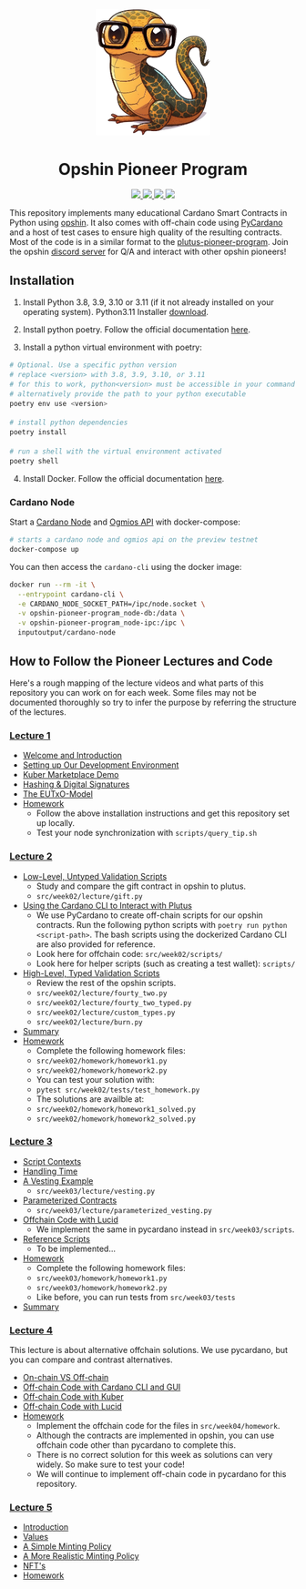 <div align="center">
  <a href="https://github.com/OpShin/opshin-pioneer-program">
    <img src="https://github.com/OpShin/opshin-pioneer-program/blob/main/opshin-pioneer-program.png" width="200" />
  </a>
  <h1> Opshin Pioneer Program </h1>
  <a href="https://github.com/input-output-hk/plutus-pioneer-program">
    <img src="https://img.shields.io/badge/cohort-4-red">
  </a>
  <a href="https://www.python.org/downloads/">
    <img src="https://img.shields.io/badge/language-python3-3670A0?logo=python&logoColor=959da5">
  </a>
  <a href="https://github.com/OpShin/opshin-pioneer-program/actions/workflows/test.yaml">
    <img src="https://github.com/OpShin/opshin-pioneer-program/actions/workflows/test.yaml/badge.svg"/>
  </a>
  <a href="https://discord.com/invite/umR3A2g4uw">
    <img src="https://dcbadge.vercel.app/api/server/umR3A2g4uw?style=flat"/>
  </a>
</div>


This repository implements many educational Cardano Smart Contracts in Python using [opshin](https://github.com/OpShin/opshin).
It also comes with off-chain code using [PyCardano](https://github.com/Python-Cardano/pycardano) and a host of test cases to ensure high quality of the resulting contracts.
Most of the code is in a similar format to the [plutus-pioneer-program](https://github.com/input-output-hk/plutus-pioneer-program).
Join the opshin [discord server](https://discord.com/invite/umR3A2g4uw) for Q/A and interact with other opshin pioneers!

## Installation

1. Install Python 3.8, 3.9, 3.10 or 3.11 (if it not already installed on your operating system).
Python3.11 Installer [download](https://www.python.org/downloads/release/python-3112/).

2. Install python poetry.
Follow the official documentation [here](https://python-poetry.org/docs/#installation).

3. Install a python virtual environment with poetry:
```bash
# Optional. Use a specific python version
# replace <version> with 3.8, 3.9, 3.10, or 3.11
# for this to work, python<version> must be accessible in your command line
# alternatively provide the path to your python executable
poetry env use <version>

# install python dependencies
poetry install

# run a shell with the virtual environment activated
poetry shell
```

4. Install Docker.
Follow the official documentation [here](https://docs.docker.com/get-docker/).

### Cardano Node

Start a [Cardano Node](https://github.com/input-output-hk/cardano-node) and [Ogmios API](https://ogmios.dev/) with docker-compose:
```bash
# starts a cardano node and ogmios api on the preview testnet
docker-compose up
```

You can then access the `cardano-cli` using the docker image:
```bash
docker run --rm -it \
  --entrypoint cardano-cli \
  -e CARDANO_NODE_SOCKET_PATH=/ipc/node.socket \
  -v opshin-pioneer-program_node-db:/data \
  -v opshin-pioneer-program_node-ipc:/ipc \
  inputoutput/cardano-node
```

## How to Follow the Pioneer Lectures and Code
Here's a rough mapping of the lecture videos and what parts of this repository you can work on for each week.
Some files may not be documented thoroughly so try to infer the purpose by referring the structure of the lectures.

### [Lecture 1](https://www.youtube.com/playlist?list=PLNEK_Ejlx3x3xFHJJKdyfo9eB0Iw-OQDd)

- [Welcome and Introduction](https://youtu.be/g4fBo4QPir0)
- [Setting up Our Development Environment](https://youtu.be/-cmIqKCzzOU)
- [Kuber Marketplace Demo](https://youtu.be/ZaB-7ZYBi3g)
- [Hashing & Digital Signatures](https://youtu.be/f-WKPWbk9Jg)
- [The EUTxO-Model](https://youtu.be/ulYDNaEKf4g)
- [Homework](https://youtu.be/Ey903I-R1KY)
  - Follow the above installation instructions and get this repository set up locally.
  - Test your node synchronization with `scripts/query_tip.sh`

### [Lecture 2](https://www.youtube.com/playlist?list=PLNEK_Ejlx3x1-oF7NDy0MhXxG7k5O6ZOA)

- [Low-Level, Untyped Validation Scripts](https://youtu.be/3tcWCZV6L_w)
  - Study and compare the gift contract in opshin to plutus.
  - `src/week02/lecture/gift.py`
- [Using the Cardano CLI to Interact with Plutus](https://youtu.be/2MbzKzoBiak)
  - We use PyCardano to create off-chain scripts for our opshin contracts.
    Run the following python scripts with `poetry run python <script-path>`.
    The bash scripts using the dockerized Cardano CLI are also provided for reference.
  - Look here for offchain code: `src/week02/scripts/`
  - Look here for helper scripts (such as creating a test wallet): `scripts/`
- [High-Level, Typed Validation Scripts](https://youtu.be/GT8OjOzsOb4)
  - Review the rest of the opshin scripts.
  - `src/week02/lecture/fourty_two.py`
  - `src/week02/lecture/fourty_two_typed.py`
  - `src/week02/lecture/custom_types.py`
  - `src/week02/lecture/burn.py`
- [Summary](https://youtu.be/F5ewN65Mn4I)
- [Homework](https://youtu.be/OR2IfD4oDjw)
  - Complete the following homework files:
  - `src/week02/homework/homework1.py`
  - `src/week02/homework/homework2.py`
  - You can test your solution with:
  - `pytest src/week02/tests/test_homework.py`
  - The solutions are availble at:
  - `src/week02/homework/homework1_solved.py`
  - `src/week02/homework/homework2_solved.py`

### [Lecture 3](https://www.youtube.com/playlist?list=PLNEK_Ejlx3x2zXSjHRKLSc5Jn9vJFA3_O)

- [Script Contexts](https://youtu.be/dcoYrIyEI4o)
- [Handling Time](https://youtu.be/LPzwMqOnWvk)
- [A Vesting Example](https://youtu.be/5D0O7q9UPJA)
  - `src/week03/lecture/vesting.py`
- [Parameterized Contracts](https://youtu.be/ZSKVu32c5eA)
  - `src/week03/lecture/parameterized_vesting.py`
- [Offchain Code with Lucid](https://youtu.be/C8TuGSzhqXU)
  - We implement the same in pycardano instead in `src/week03/scripts`.
- [Reference Scripts](https://youtu.be/Rnyc5YXVXew)
  - To be implemented...
- [Homework](https://youtu.be/hdt4XqFeEyg)
  - Complete the following homework files:
  - `src/week03/homework/homework1.py`
  - `src/week03/homework/homework2.py`
  - Like before, you can run tests from `src/week03/tests`
- [Summary](https://youtu.be/gxan_u2pStE)

### [Lecture 4](https://www.youtube.com/playlist?list=PLNEK_Ejlx3x2j587Ox_nwEzmCO-elk8BG)
This lecture is about alternative offchain solutions.
We use pycardano, but you can compare and contrast alternatives.

- [On-chain VS Off-chain](https://youtu.be/pTc_BJby5GU)
- [Off-chain Code with Cardano CLI and GUI](https://youtu.be/gsgQ-xmzbpA)
- [Off-chain Code with Kuber](https://youtu.be/fzib9ALlL2M)
- [Off-chain Code with Lucid](https://youtu.be/BXz5V2rjbiE)
- [Homework](https://youtu.be/2Qm2xgmtbk4)
  - Implement the offchain code for the files in `src/week04/homework`.
  - Although the contracts are implemented in opshin, you can use offchain code other than pycardano to complete this.
  - There is no correct solution for this week as solutions can very widely.
    So make sure to test your code!
  - We will continue to implement off-chain code in pycardano for this repository.

### [Lecture 5](https://www.youtube.com/playlist?list=PLNEK_Ejlx3x2T1lIR4XnDILKukj3rPapi)

- [Introduction](https://youtu.be/HgXYsMFqnb4)
- [Values](https://youtu.be/ThYByMLC0EI)
- [A Simple Minting Policy](https://youtu.be/g_VoKPK-tk0)
- [A More Realistic Minting Policy](https://youtu.be/Faru8_Br2Xg)
- [NFT's](https://youtu.be/9kW-z_RuwEY)
- [Homework](https://youtu.be/nQC_GNPIRT8)
